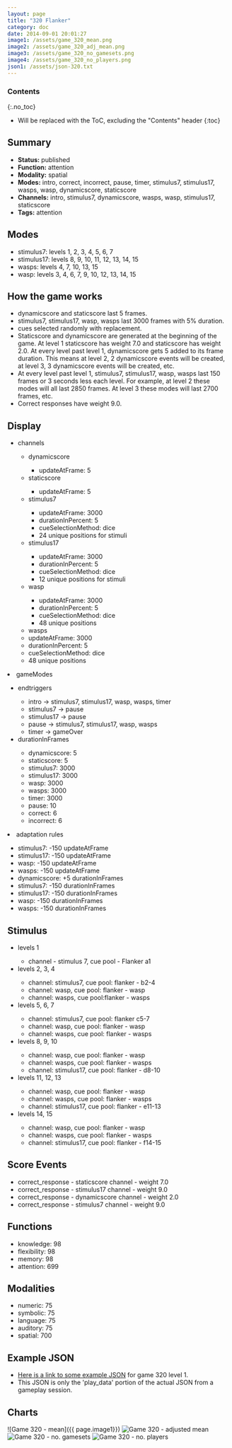 ```yaml
---
layout: page
title: "320 Flanker"
category: doc
date: 2014-09-01 20:01:27
image1: /assets/game_320_mean.png
image2: /assets/game_320_adj_mean.png
image3: /assets/game_320_no_gamesets.png
image4: /assets/game_320_no_players.png
json1: /assets/json-320.txt
---
```


### Contents
{:.no_toc}

* Will be replaced with the ToC, excluding the "Contents" header
{:toc}

## Summary
<p>
<ul>
<li><strong>Status:</strong> published</li>
<li><strong>Function:</strong> attention</li>
<li><strong>Modality:</strong> spatial</li>
<li><strong>Modes:</strong> intro, correct, incorrect, pause, timer, stimulus7, stimulus17, wasps, wasp, dynamicscore, staticscore</li>
<li><strong>Channels:</strong> intro, stimulus7, dynamicscore, wasps, wasp, stimulus17, staticscore</li>
<li><strong>Tags:</strong> attention</li>
</ul>
</p>

## Modes
<p>
<ul>
<li>stimulus7: levels 1, 2, 3, 4, 5, 6, 7</li>
<li>stimulus17: levels 8, 9, 10, 11, 12, 13, 14, 15</li>
<li>wasps: levels 4, 7, 10, 13, 15</li>
<li>wasp: levels 3, 4, 6, 7, 9, 10, 12, 13, 14, 15</li>
</ul>
</p>

## How the game works
<p>
<ul>
<li>dynamicscore and staticscore last 5 frames.</li>
<li>stimulus7, stimulus17, wasp, wasps last 3000 frames with 5% duration.</li>
<li>cues selected randomly with replacement.</li>
<li>Staticscore and dynamicscore are generated at the beginning of the game. At level 1 staticscore has weight 7.0 and staticscore has weight 2.0. At every level past level 1, dynamicscore gets 5 added to its frame duration. This means at level 2, 2 dynamicscore events will be created, at level 3, 3 dynamicscore events will be created, etc.</li>
<li>At every level past level 1, stimulus7, stimulus17, wasp, wasps last 150 frames or 3 seconds less each level. For example, at level 2 these modes will all last 2850 frames. At level 3 these modes will last 2700 frames, etc.</li>
<li>Correct responses have weight 9.0.</li>
</ul>
</p>

## Display
<p>
<ul>
<li>channels</li>
<ul>
<li>dynamicscore</li>
<ul>
<li>updateAtFrame: 5</li>
</ul>
<li>staticscore</li>
<ul>
<li>updateAtFrame: 5</li>
</ul>
<li>stimulus7</li>
<ul>
<li>updateAtFrame: 3000</li>
<li>durationInPercent: 5</li>
<li>cueSelectionMethod: dice</li>
<li>24 unique positions for stimuli</li>
</ul>
<li>stimulus17</li>
<ul>
<li>updateAtFrame: 3000</li>
<li>durationInPercent: 5</li>
<li>cueSelectionMethod: dice</li>
<li>12 unique positions for stimuli</li>
</ul>
<li>wasp</li>
<ul>
<li>updateAtFrame: 3000</li>
<li>durationInPercent: 5</li>
<li>cueSelectionMethod: dice</li>
<li>48 unique positions</li>
</ul>
<li>wasps</li>
<li>updateAtFrame: 3000</li>
<li>durationInPercent: 5</li>
<li>cueSelectionMethod: dice</li>
<li>48 unique positions</li>
</ul>
</ul>
<li>gameModes</li>
<ul>
<li>endtriggers</li>
<ul>
<li>intro -> stimulus7, stimulus17, wasp, wasps, timer</li>
<li>stimulus7 -> pause</li>
<li>stimulus17 -> pause</li>
<li>pause -> stimulus7, stimulus17, wasp, wasps</li>
<li>timer -> gameOver</li>
</ul>
<li>durationInFrames</li>
<ul>
<li>dynamicscore: 5</li>
<li>staticscore: 5</li>
<li>stimulus7: 3000</li>
<li>stimulus17: 3000</li>
<li>wasp: 3000</li>
<li>wasps: 3000</li>
<li>timer: 3000</li>
<li>pause: 10</li>
<li>correct: 6</li>
<li>incorrect: 6</li>
</ul>
</ul>
<li>adaptation rules</li>
<ul>
<li>stimulus7: -150 updateAtFrame</li>
<li>stimulus17: -150 updateAtFrame</li>
<li>wasp: -150 updateAtFrame</li>
<li>wasps: -150 updateAtFrame</li>
<li>dynamicscore: +5 durationInFrames</li>
<li>stimulus7: -150 durationInFrames</li>
<li>stimulus17: -150 durationInFrames</li>
<li>wasp: -150 durationInFrames</li>
<li>wasps: -150 durationInFrames</li>
</ul>
</ul>
</p>

## Stimulus
<p>
<ul>
<li>levels 1</li>
<ul>
<li>channel - stimulus 7, cue pool - Flanker a1</li>
</ul>
<li>levels 2, 3, 4</li>
<ul>
<li>channel: stimulus7, cue pool: flanker - b2-4</li>
<li>channel: wasp, cue pool: flanker - wasp</li>
<li>channel: wasps, cue pool:flanker - wasps</li>
</ul>
<li>levels 5, 6, 7</li>
<ul>
<li>channel: stimulus7, cue pool: flanker c5-7</li>
<li>channel: wasp, cue pool: flanker - wasp</li>
<li>channel: wasps, cue pool: flanker - wasps</li>
</ul>
<li>levels 8, 9, 10</li>
<ul>
<li>channel: wasp, cue pool: flanker - wasp</li>
<li>channel: wasps, cue pool: flanker - wasps</li>
<li>channel: stimulus17, cue pool: flanker - d8-10</li>
</ul>
<li>levels 11, 12, 13</li>
<ul>
<li>channel: wasp, cue pool: flanker - wasp</li>
<li>channel: wasps, cue pool: flanker - wasps</li>
<li>channel: stimulus17, cue pool: flanker - e11-13</li>
</ul>
<li>levels 14, 15</li>
<ul>
<li>channel: wasp, cue pool: flanker - wasp</li>
<li>channel: wasps, cue pool: flanker - wasps</li>
<li>channel: stimulus17, cue pool: flanker - f14-15</li>
</ul>
</ul>
</p>

## Score Events
<p>
<ul>
<li>correct_response - staticscore channel - weight 7.0</li>
<li>correct_response - stimulus17 channel - weight 9.0</li>
<li>correct_response - dynamicscore channel - weight 2.0</li>
<li>correct_response - stimulus7 channel - weight 9.0</li>
</ul>
</p>

## Functions
<p>
<ul>
<li>knowledge: 98</li>
<li>flexibility: 98</li>
<li>memory: 98</li>
<li>attention: 699</li>
</ul>
</p>

## Modalities
<p>
<ul>
<li>numeric: 75</li>
<li>symbolic: 75</li>
<li>language: 75</li>
<li>auditory: 75</li>
<li>spatial: 700</li>
</ul>
</p>

## Example JSON
<p>
<ul>
<li><a href="{{ page.json1 }}">Here is a link to some example JSON</a> for game 320 level 1.</li>
<li>This JSON is only the 'play_data' portion of the actual JSON from a gameplay session.</li>
</ul>
</p>

## Charts
![Game 320 - mean]({{ page.image1}})
![Game 320 - adjusted mean]({{page.image2}})
![Game 320 - no. gamesets]({{page.image3}})
![Game 320 - no. players]({{page.image4}})


